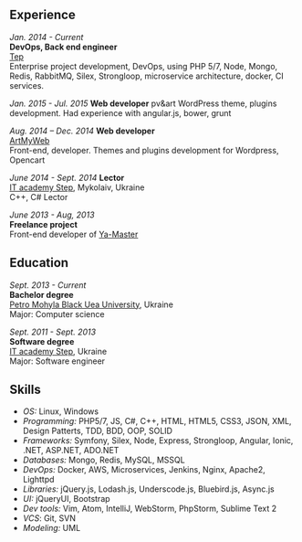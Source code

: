 ## Experience

*Jan. 2014 - Current*  
**DevOps, Back end engineer**  
[Tep](http://tep.io/)  
Enterprise project development, DevOps, using PHP 5/7, Node, Mongo, Redis, RabbitMQ, Silex, Strongloop, microservice architecture, docker, CI services.

*Jan. 2015 - Jul. 2015*
**Web developer**
pv&art
WordPress theme, plugins development.
Had experience with angular.js, bower, grunt

*Aug. 2014 – Dec. 2014*
**Web developer**  
[ArtMyWeb](http://artmyweb.com/)  
Front-end, developer. Themes and plugins development for Wordpress, Opencart  

*June 2014 - Sept. 2014*
**Lector**  
[IT academy Step](http://itstep.org/), Mykolaiv, Ukraine  
C++, C# Lector  

*June 2013 - Aug, 2013*  
**Freelance project**  
Front-end developer of [Ya-Master](http://ya-master.com.ua/)  

## Education
*Sept. 2013 - Current*  
**Bachelor degree**  
[Petro Mohyla Black Uea University](http://chdu.edu.ua/), Ukraine  
Major: Computer science  

*Sept. 2011 - Sept. 2013*  
**Software degree**  
[IT academy Step](http://itstep.org/), Ukraine  
Major: Software engineer  

## Skills
* *OS:* Linux, Windows
* *Programming:* PHP5/7, JS, C#, C++, HTML, HTML5, CSS3, JSON, XML, Design Patterts, TDD, BDD, OOP, SOLID
* *Frameworks:* Symfony, Silex, Node, Express, Strongloop, Angular, Ionic, .NET, ASP.NET, ADO.NET
* *Databases:* Mongo, Redis, MySQL, MSSQL
* *DevOps:* Docker, AWS, Microservices, Jenkins, Nginx, Apache2, Lighttpd
* *Libraries:* jQuery.js, Lodash.js, Underscode.js, Bluebird.js, Async.js
* *UI:* jQueryUI, Bootstrap
* *Dev tools:* Vim, Atom, IntelliJ, WebStorm, PhpStorm, Sublime Text 2
* *VCS*: Git, SVN
* *Modeling:* UML

